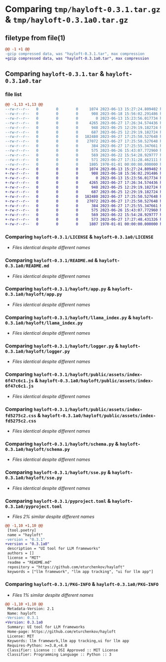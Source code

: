 # Comparing `tmp/hayloft-0.3.1.tar.gz` & `tmp/hayloft-0.3.1a0.tar.gz`

## filetype from file(1)

```diff
@@ -1 +1 @@
-gzip compressed data, was "hayloft-0.3.1.tar", max compression
+gzip compressed data, was "hayloft-0.3.1a0.tar", max compression
```

## Comparing `hayloft-0.3.1.tar` & `hayloft-0.3.1a0.tar`

### file list

```diff
@@ -1,13 +1,13 @@
--rw-r--r--   0        0        0     1074 2023-06-13 15:27:24.809402 hayloft-0.3.1/LICENSE
--rw-r--r--   0        0        0      908 2023-06-18 15:56:02.291486 hayloft-0.3.1/README.md
--rw-r--r--   0        0        0        0 2023-06-13 15:23:56.017734 hayloft-0.3.1/hayloft/__init__.py
--rw-r--r--   0        0        0     4265 2023-06-27 17:26:34.574436 hayloft-0.3.1/hayloft/app.py
--rw-r--r--   0        0        0      948 2023-06-25 12:29:19.182724 hayloft-0.3.1/hayloft/llama_index.py
--rw-r--r--   0        0        0      687 2023-06-25 12:29:19.182724 hayloft-0.3.1/hayloft/logger.py
--rw-r--r--   0        0        0   182480 2023-06-27 17:25:50.527648 hayloft-0.3.1/hayloft/public/assets/index-6f47c6c1.js
--rw-r--r--   0        0        0    27072 2023-06-27 17:25:50.527648 hayloft-0.3.1/hayloft/public/assets/index-fd5275c2.css
--rw-r--r--   0        0        0      384 2023-06-27 17:25:55.347661 hayloft-0.3.1/hayloft/public/index.html
--rw-r--r--   0        0        0      575 2023-06-26 15:43:07.772960 hayloft-0.3.1/hayloft/schema.py
--rw-r--r--   0        0        0      569 2023-06-22 15:54:28.929777 hayloft-0.3.1/hayloft/sse.py
--rw-r--r--   0        0        0      571 2023-06-27 17:31:28.462111 hayloft-0.3.1/pyproject.toml
--rw-r--r--   0        0        0     1805 1970-01-01 00:00:00.000000 hayloft-0.3.1/PKG-INFO
+-rw-r--r--   0        0        0     1074 2023-06-13 15:27:24.809402 hayloft-0.3.1a0/LICENSE
+-rw-r--r--   0        0        0      908 2023-06-18 15:56:02.291486 hayloft-0.3.1a0/README.md
+-rw-r--r--   0        0        0        0 2023-06-13 15:23:56.017734 hayloft-0.3.1a0/hayloft/__init__.py
+-rw-r--r--   0        0        0     4265 2023-06-27 17:26:34.574436 hayloft-0.3.1a0/hayloft/app.py
+-rw-r--r--   0        0        0      948 2023-06-25 12:29:19.182724 hayloft-0.3.1a0/hayloft/llama_index.py
+-rw-r--r--   0        0        0      687 2023-06-25 12:29:19.182724 hayloft-0.3.1a0/hayloft/logger.py
+-rw-r--r--   0        0        0   182480 2023-06-27 17:25:50.527648 hayloft-0.3.1a0/hayloft/public/assets/index-6f47c6c1.js
+-rw-r--r--   0        0        0    27072 2023-06-27 17:25:50.527648 hayloft-0.3.1a0/hayloft/public/assets/index-fd5275c2.css
+-rw-r--r--   0        0        0      384 2023-06-27 17:25:55.347661 hayloft-0.3.1a0/hayloft/public/index.html
+-rw-r--r--   0        0        0      575 2023-06-26 15:43:07.772960 hayloft-0.3.1a0/hayloft/schema.py
+-rw-r--r--   0        0        0      569 2023-06-22 15:54:28.929777 hayloft-0.3.1a0/hayloft/sse.py
+-rw-r--r--   0        0        0      573 2023-06-27 17:27:48.431326 hayloft-0.3.1a0/pyproject.toml
+-rw-r--r--   0        0        0     1807 1970-01-01 00:00:00.000000 hayloft-0.3.1a0/PKG-INFO
```

### Comparing `hayloft-0.3.1/LICENSE` & `hayloft-0.3.1a0/LICENSE`

 * *Files identical despite different names*

### Comparing `hayloft-0.3.1/README.md` & `hayloft-0.3.1a0/README.md`

 * *Files identical despite different names*

### Comparing `hayloft-0.3.1/hayloft/app.py` & `hayloft-0.3.1a0/hayloft/app.py`

 * *Files identical despite different names*

### Comparing `hayloft-0.3.1/hayloft/llama_index.py` & `hayloft-0.3.1a0/hayloft/llama_index.py`

 * *Files identical despite different names*

### Comparing `hayloft-0.3.1/hayloft/logger.py` & `hayloft-0.3.1a0/hayloft/logger.py`

 * *Files identical despite different names*

### Comparing `hayloft-0.3.1/hayloft/public/assets/index-6f47c6c1.js` & `hayloft-0.3.1a0/hayloft/public/assets/index-6f47c6c1.js`

 * *Files identical despite different names*

### Comparing `hayloft-0.3.1/hayloft/public/assets/index-fd5275c2.css` & `hayloft-0.3.1a0/hayloft/public/assets/index-fd5275c2.css`

 * *Files identical despite different names*

### Comparing `hayloft-0.3.1/hayloft/schema.py` & `hayloft-0.3.1a0/hayloft/schema.py`

 * *Files identical despite different names*

### Comparing `hayloft-0.3.1/hayloft/sse.py` & `hayloft-0.3.1a0/hayloft/sse.py`

 * *Files identical despite different names*

### Comparing `hayloft-0.3.1/pyproject.toml` & `hayloft-0.3.1a0/pyproject.toml`

 * *Files 2% similar despite different names*

```diff
@@ -1,10 +1,10 @@
 [tool.poetry]
 name = "hayloft"
-version = "0.3.1"
+version = "0.3.1a0"
 description = "UI tool for LLM frameworks"
 authors = []
 license = "MIT"
 readme = "README.md"
 repository = "https://github.com/eturchenkov/hayloft"
 keywords = ["llm framework", "llm app tracking", "ui for llm app"]
```

### Comparing `hayloft-0.3.1/PKG-INFO` & `hayloft-0.3.1a0/PKG-INFO`

 * *Files 1% similar despite different names*

```diff
@@ -1,10 +1,10 @@
 Metadata-Version: 2.1
 Name: hayloft
-Version: 0.3.1
+Version: 0.3.1a0
 Summary: UI tool for LLM frameworks
 Home-page: https://github.com/eturchenkov/hayloft
 License: MIT
 Keywords: llm framework,llm app tracking,ui for llm app
 Requires-Python: >=3.8,<4.0
 Classifier: License :: OSI Approved :: MIT License
 Classifier: Programming Language :: Python :: 3
```

